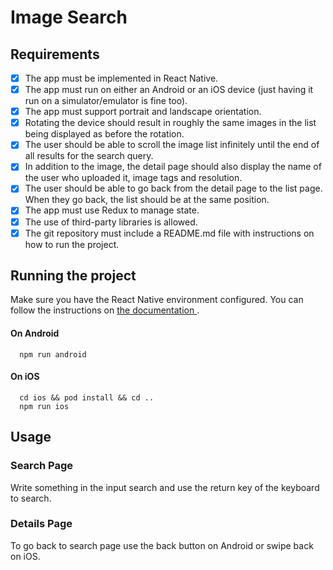 # Image Search

## Requirements

- [x] The app must be implemented in React Native.
- [x] The app must run on either an Android or an iOS device (just having it run on a simulator/emulator is fine too).
- [x] The app must support portrait and landscape orientation. 
- [x] Rotating the device should result in roughly the same images in the list being displayed as before the rotation.
- [x] The user should be able to scroll the image list infinitely until the end of all results for the search query.
- [x] In addition to the image, the detail page should also display the name of the user who uploaded it, image tags and resolution.
- [x] The user should be able to go back from the detail page to the list page. When they go back, the list should be at the same position.
- [x] The app must use Redux to manage state.
- [x] The use of third-party libraries is allowed.
- [x] The git repository must include a README.md file with instructions on how to run the project.

## Running the project

Make sure you have the React Native environment configured. You can follow the instructions on 
  <a href="https://reactnative.dev/docs/environment-setup">
    the documentation
  </a>.

#### On Android

```
  npm run android
``` 

#### On iOS

```
  cd ios && pod install && cd ..
  npm run ios
``` 

## Usage
### Search Page
Write something in the input search and use the return key of the keyboard to search.

### Details Page
To go back to search page use the back button on Android or swipe back on iOS.
